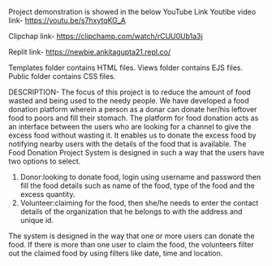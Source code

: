 Project demonstration is showed in the below YouTube Link 
Youtibe video link-
https://youtu.be/s7hxytqKG_A

Clipchap link-
https://clipchamp.com/watch/rCUU0Ub1a3j

Replit link-
https://newbie.ankitagupta21.repl.co/

Templates folder contains HTML files.
Views folder contains EJS files.
Public folder contains CSS files.

DESCRIPTION-
The focus of this project is to reduce the amount of food wasted and being used to the needy people.
We have developed a food donation platform wherein a person as a donar can donate her/his leftover food to poors and fill their stomach. The platform for food donation acts as an interface between the users who are looking for a channel to give the excess food without wasting it. It enables us to donate the excess food by notifying nearby users with the details of the food that is available. The Food Donation Project System is designed in such a way that the users have two options to select.
1. Donor:looking to donate food, login using username and password then fill the food details such as name of the food, type of the food and the excess quantity.
2. Volunteer:claiming for the food, then she/he needs to enter the contact details of the organization that he belongs to with the address and unique id.

The system is designed in the way that one or more users can donate the food. If there is more than one user to claim the food, the volunteers filter out the claimed food by using filters like date, time and location.
